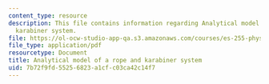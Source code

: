 ```yaml
---
content_type: resource
description: This file contains information regarding Analytical model of a rope and
  karabiner system.
file: https://ol-ocw-studio-app-qa.s3.amazonaws.com/courses/es-255-physics-of-rock-climbing-spring-2006/7b72f9fd55256823a1cfc03ca42c14f7_MITES_255S06_analmdropkarys.pdf
file_type: application/pdf
resourcetype: Document
title: Analytical model of a rope and karabiner system
uid: 7b72f9fd-5525-6823-a1cf-c03ca42c14f7
---
```

